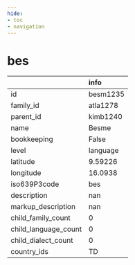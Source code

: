 ```yaml
---
hide:
- toc
- navigation
---
```

# bes
|                      | info     |
|:---------------------|:---------|
| id                   | besm1235 |
| family_id            | atla1278 |
| parent_id            | kimb1240 |
| name                 | Besme    |
| bookkeeping          | False    |
| level                | language |
| latitude             | 9.59226  |
| longitude            | 16.0938  |
| iso639P3code         | bes      |
| description          | nan      |
| markup_description   | nan      |
| child_family_count   | 0        |
| child_language_count | 0        |
| child_dialect_count  | 0        |
| country_ids          | TD       |